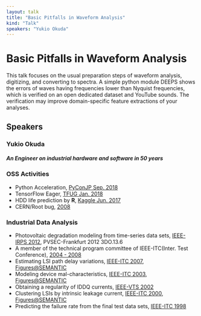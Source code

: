```yaml
---
layout: talk
title: "Basic Pitfalls in Waveform Analysis"
kind: "Talk"
speakers: "Yukio Okuda"
---
```


# Basic Pitfalls in Waveform Analysis

This talk focuses on the usual preparation steps of waveform analysis, digitizing, and converting to spectra. A simple python module DEEPS shows the errors of waves having frequencies lower than Nyquist frequencies, which is verified on an open dedicated dataset and YouTube sounds. The verification may improve domain-specific feature extractions of your analyses.

## Speakers

### Yukio Okuda

##### **An Engineer on industrial hardware and software in 50 years**

### OSS Activities

* Python Acceleration, [PyConJP Sep. 2018](https://speakerdeck.com/skiyuki/comparing-on-the-fly-accelerating-packages-numba-tensorflow-dask-etc)
* TensorFlow Eager, [TFUG Jan. 2018](https://speakerdeck.com/skiyuki/basic-behaviors-of-tensorflow-eager-and-session-dot-run)
* HDD life prediction by **R**, [Kaggle Jun. 2017](https://www.kaggle.com/skiyuki/regression-analysis-on-repeated-failures)
* CERN/Root bug, [2008](https://root-forum.cern.ch/t/aclic-fatal-error-on-union/6569)

### Industrial Data Analysis

* Photovoltaic degradation modeling from time-series data sets, [IEEE-IRPS 2012](https://www.tib.eu/en/search/id/ieee%3Adoi~10.1109%252FIRPS.2012.6241925/Analyzing-life-tests-of-CIS-solar-modules-for-degradation/), PVSEC-Frankfurt 2012 3DO.13.6
* A member of the technical  program  committee of IEEE-ITC(Inter. Test Conference), [2004 - 2008](https://ieeexplore.ieee.org/stamp/stamp.jsp?tp=&arnumber=4437553)
* Estimating LSI path delay variations, [IEEE-ITC 2007](https://ieeexplore.ieee.org/document/4437592), 
[Figures@SEMANTIC](https://www.semanticscholar.org/paper/Gate-delay-ratio-model-for-unified-path-delay-Okuda/f0138bef949888273fc153ee71eec90ce1a7828a)
* Modeling device mal-characteristics, [IEEE-ITC 2003](https://ieeexplore.ieee.org/document/1270882), 
[Figures@SEMANTIC](https://www.semanticscholar.org/paper/Hysteresis-of-intrinsic-I%2Fsub-DDQ%2F-currents-Okuda-Furukawa/6a25e27086896f665f45030fc628b68ed19842fb)
* Obtaining a regularity of IDDQ currents, [IEEE-VTS 2002](https://ieeexplore.ieee.org/document/1011155)
* Clustering LSIs by intrinsic leakage current, [IEEE-ITC 2000](https://ieeexplore.ieee.org/document/894207), 
[Figures@SEMANTIC](https://www.semanticscholar.org/paper/DECOUPLE%3A-defect-current-detection-in-deep-I%2Fsub-Okuda/f6c1b5dc52a33618e3832d87ea29bc0957d0fac0)
* Predicting the failure rate from the final test data sets, [IEEE-ITC 1998](https://ieeexplore.ieee.org/document/743281)
